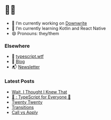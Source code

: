 # 🧑‍💻

- 🔭 I’m currently working on [Downwrite](https://github.com/charliewilco/downwrite)
- 🌱 I’m currently learning Kotlin and React Native
- 😄 Pronouns: they/them

### Elsewhere

- 🤖 [typescript.wtf](https://typescript.wtf/)
- 📝 [Blog](https://charliewil.co/)
- 📬 [Newsletter](https://buttondown.email/charliewilco/)


### Latest Posts

<!--START_SECTION:feed-->
* [Wait, I Thought I Knew That](https:&#x2F;&#x2F;charliewil.co&#x2F;writing&#x2F;wait-i-thought-i-knew-that)
* [📩 : TypeScript for Everyone 🚀](https:&#x2F;&#x2F;charliewil.co&#x2F;newsletters&#x2F;typescript-for-everyone)
* [Twenty Twenty](https:&#x2F;&#x2F;charliewil.co&#x2F;writing&#x2F;twenty-twenty)
* [Transitions](https:&#x2F;&#x2F;charliewil.co&#x2F;writing&#x2F;transitions)
* [Call vs Apply](https:&#x2F;&#x2F;charliewil.co&#x2F;writing&#x2F;call-vs-apply)
<!--END_SECTION:feed-->
